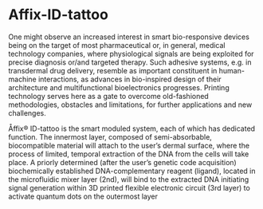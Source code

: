 # Affix-ID-tattoo
One might observe an increased interest in smart bio-responsive devices being on the target of most pharmaceutical or, in general, medical technology companies, where physiological signals are being exploited for precise diagnosis or/and targeted therapy. Such adhesive systems, e.g. in transdermal drug delivery, resemble as important constituent in human-machine interactions, as advances in bio-inspired design of their architecture and multifunctional bioelectronics progresses. Printing technology serves here as a gate to overcome old-fashioned methodologies, obstacles and limitations, for further applications and new challenges.

Åffix® ID-tattoo is the smart moduled system, each of which has dedicated function. The  innermost layer, composed of semi-absorbable, biocompatible material will attach to the user’s  dermal surface, where the process of limited, temporal extraction of the DNA from the cells will take  place. A priorly determined (after the user’s genetic code acquisition) biochemically established  DNA-complementary reagent (ligand), located in the microfluidic mixer layer (2nd), will bind to the  extracted DNA initiating signal generation within 3D printed flexible electronic circuit (3rd layer) to  activate quantum dots on the outermost layer
